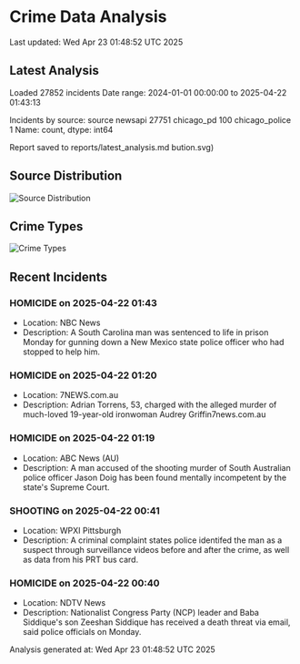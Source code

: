 # Crime Data Analysis
Last updated: Wed Apr 23 01:48:52 UTC 2025

## Latest Analysis

Loaded 27852 incidents
Date range: 2024-01-01 00:00:00 to 2025-04-22 01:43:13

Incidents by source:
source
newsapi           27751
chicago_pd          100
chicago_police        1
Name: count, dtype: int64

Report saved to reports/latest_analysis.md
bution.svg)

## Source Distribution
![Source Distribution](images/source_distribution.svg)

## Crime Types
![Crime Types](images/crime_types.svg)

## Recent Incidents

### HOMICIDE on 2025-04-22 01:43
- Location: NBC News
- Description: A South Carolina man was sentenced to life in prison Monday for gunning down a New Mexico state police officer who had stopped to help him.


### HOMICIDE on 2025-04-22 01:20
- Location: 7NEWS.com.au
- Description: Adrian Torrens, 53, charged with the alleged murder of much-loved 19-year-old ironwoman Audrey Griffin7news.com.au


### HOMICIDE on 2025-04-22 01:19
- Location: ABC News (AU)
- Description: A man accused of the shooting murder of South Australian police officer Jason Doig has been found mentally incompetent by the state's Supreme Court.


### SHOOTING on 2025-04-22 00:41
- Location: WPXI Pittsburgh
- Description: A criminal complaint states police identifed the man as a suspect through surveillance videos before and after the crime, as well as data from his PRT bus card.


### HOMICIDE on 2025-04-22 00:40
- Location: NDTV News
- Description: Nationalist Congress Party (NCP) leader and Baba Siddique&#039;s son Zeeshan Siddique has received a death threat via email, said police officials on Monday.

Analysis generated at: Wed Apr 23 01:48:52 UTC 2025
